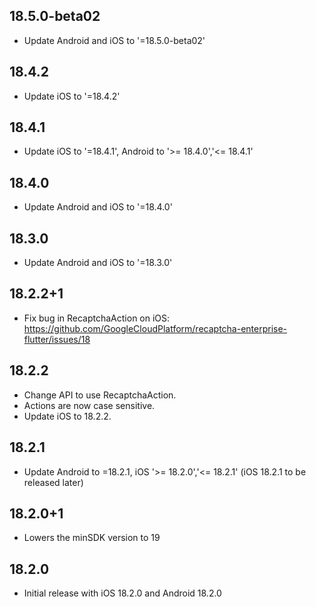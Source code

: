 ## 18.5.0-beta02

*   Update Android and iOS to '=18.5.0-beta02'

## 18.4.2

*   Update iOS to '=18.4.2'

## 18.4.1

*   Update iOS to '=18.4.1', Android to '>= 18.4.0','<= 18.4.1'

## 18.4.0

*   Update Android and iOS to '=18.4.0'

## 18.3.0

*   Update Android and iOS to '=18.3.0'

## 18.2.2+1

*   Fix bug in RecaptchaAction on iOS:
    https://github.com/GoogleCloudPlatform/recaptcha-enterprise-flutter/issues/18

## 18.2.2

*   Change API to use RecaptchaAction.
*   Actions are now case sensitive.
*   Update iOS to 18.2.2.

## 18.2.1

*   Update Android to =18.2.1, iOS '>= 18.2.0','<= 18.2.1' (iOS 18.2.1 to be
    released later)

## 18.2.0+1

*   Lowers the minSDK version to 19

## 18.2.0

*   Initial release with iOS 18.2.0 and Android 18.2.0
